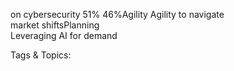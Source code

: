 on cybersecurity
51% 46%Agility
Agility to navigate  
market shiftsPlanning  
Leveraging AI for demand 

   Tags & Topics:
   